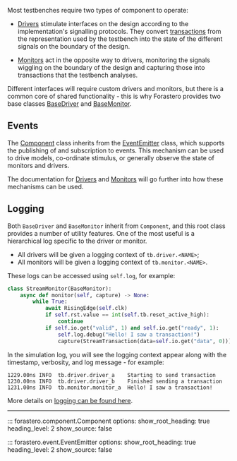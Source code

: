 Most testbenches require two types of component to operate:

 * [Drivers](./driver.md) stimulate interfaces on the design according to the
   implementation's signalling protocols. They convert [transactions](./transaction.md)
   from the representation used by the testbench into the state of the different
   signals on the boundary of the design.

 * [Monitors](./monitor.md) act in the opposite way to drivers, monitoring the
   signals wiggling on the boundary of the design and capturing those into
   transactions that the testbench analyses.

Different interfaces will require custom drivers and monitors, but there is a
common core of shared functionality - this is why Forastero provides two base
classes [BaseDriver](./driver.md) and [BaseMonitor](./monitor.md).

## Events

The [Component](#forastero.component.Component) class inherits from the
[EventEmitter](#forastero.event.EventEmitter) class, which supports the publishing
of and subscription to events. This mechanism can be used to drive models,
co-ordinate stimulus, or generally observe the state of monitors and drivers.

The documentation for [Drivers](./driver.md#events) and [Monitors](./monitor.md#events)
will go further into how these mechanisms can be used.

## Logging

Both `BaseDriver` and `BaseMonitor` inherit from `Component`, and this root class
provides a number of utility features. One of the most useful is a hierarchical
log specific to the driver or monitor.

 * All drivers will be given a logging context of `tb.driver.<NAME>`;
 * All monitors will be given a logging context of `tb.monitor.<NAME>`.

These logs can be accessed using `self.log`, for example:

```python title="tb/stream/monitor.py"
class StreamMonitor(BaseMonitor):
    async def monitor(self, capture) -> None:
        while True:
            await RisingEdge(self.clk)
            if self.rst.value == int(self.tb.reset_active_high):
                continue
            if self.io.get("valid", 1) and self.io.get("ready", 1):
                self.log.debug("Hello! I saw a transaction!")
                capture(StreamTransaction(data=self.io.get("data", 0)))
```

In the simulation log, you will see the logging context appear along with the
timestamp, verbosity, and log message - for example:

```
1229.00ns INFO  tb.driver.driver_a    Starting to send transaction
1230.00ns INFO  tb.driver.driver_b    Finished sending a transaction
1231.00ns INFO  tb.monitor.monitor_a  Hello! I saw a transaction!
```

More details on [logging can be found here](../logging.md).

---

::: forastero.component.Component
    options:
      show_root_heading: true
      heading_level: 2
      show_source: false

::: forastero.event.EventEmitter
    options:
      show_root_heading: true
      heading_level: 2
      show_source: false
